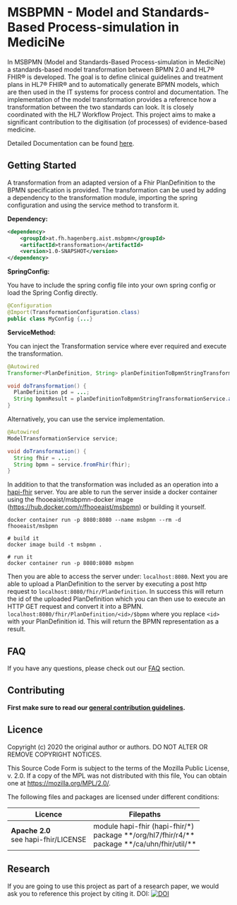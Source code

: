 # MSBPMN - Model and Standards-Based Process-simulation in MediciNe
 
In MSBPMN (Model and Standards-Based Process-simulation in MediciNe) a standards-based model
transformation between BPMN 2.0 and HL7® FHIR® is developed.
The goal is to define clinical guidelines and treatment plans in HL7® FHIR® and to automatically
generate BPMN models, which are then used in the IT systems for process control and documentation.
The implementation of the model transformation provides a reference how a transformation between the
two standards can look. It is closely coordinated with the HL7 Workflow Project. This project aims to
make a significant contribution to the digitisation (of processes) of evidence-based medicine.

Detailed Documentation can be found [here](https://fhooeaist.github.io/MSBPMN).

## Getting Started

A transformation from an adapted version of a Fhir PlanDefinition to the BPMN specification is provided. The transformation
can be used by adding a dependency to the transformation module, importing the spring configuration and using the service
method to transform it.

**Dependency:**

```xml
<dependency>
    <groupId>at.fh.hagenberg.aist.msbpmn</groupId>
    <artifactId>transformation</artifactId>
    <version>1.0-SNAPSHOT</version>
</dependency>
```

**SpringConfig:**

You have to include the spring config file into your own spring config or load the Spring Config directly.

```java
@Configuration
@Import(TransformationConfiguration.class)
public class MyConfig {...}
```

**ServiceMethod:**

You can inject the Transformation service where ever required and execute the transformation.

```java
@Autowired
Transformer<PlanDefinition, String> planDefinitionToBpmnStringTransformationService;

void doTransformation() {
  PlanDefinition pd = ...;
  String bpmnResult = planDefinitionToBpmnStringTransformationService.applyTransformation(pd);
}
```

Alternatively, you can use the service implementation.

```java
@Autowired
ModelTransformationService service;

void doTransformation() {
  String fhir = ...;
  String bpmn = service.fromFhir(fhir);
}
```

In addition to that the transformation was included as an operation into a [hapi-fhir](https://hapifhir.io/) server.
You are able to run the server inside a docker container using the fhooeaist/msbpmn-docker image 
(https://hub.docker.com/r/fhooeaist/msbpmn) or building it yourself.

```shell
docker container run -p 8080:8080 --name msbpmn --rm -d fhooeaist/msbpmn
```

```shell
# build it
docker image build -t msbpmn .

# run it
docker container run -p 8080:8080 msbpmn
```

Then you are able to access the server under: `localhost:8080`. Next you are able to upload a PlanDefinition to the
server by executing a post http request to `localhost:8080/fhir/PlanDefinition`. In success this will return the id
of the uploaded PlanDefinition which you can then use to execute an HTTP GET request and convert it into a BPMN. 
`localhost:8080/fhir/PlanDefinition/<id>/$bpmn` where you replace `<id>` with your PlanDefinition id. This will return
the BPMN representation as a result.

## FAQ

If you have any questions, please check out our [FAQ](https://fhooeaist.github.io/msbpmn/faq.html) section.

## Contributing

**First make sure to read our [general contribution guidelines](https://fhooeaist.github.io/CONTRIBUTING.html).**
   
## Licence

Copyright (c) 2020 the original author or authors.
DO NOT ALTER OR REMOVE COPYRIGHT NOTICES.

This Source Code Form is subject to the terms of the Mozilla Public
License, v. 2.0. If a copy of the MPL was not distributed with this
file, You can obtain one at https://mozilla.org/MPL/2.0/.

The following files and packages are licensed under different conditions:

| Licence | Filepaths |
|-|-|
| **Apache 2.0**<br>see hapi-fhir/LICENSE | module hapi-fhir (hapi-fhir/*)<br>package &ast;&ast;/org/hl7/fhir/r4/&ast;&ast;<br>package &ast;&ast;/ca/uhn/fhir/util/&ast;&ast; |

## Research

If you are going to use this project as part of a research paper, we would ask you to reference this project by citing
it. DOI: [![DOI](https://zenodo.org/badge/303987872.svg)](https://zenodo.org/badge/latestdoi/303987872)
